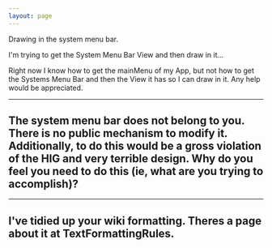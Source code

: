 ```yaml
---
layout: page
---
```



Drawing in the system menu bar.


I'm trying to get the System Menu Bar View and then draw in it... 

Right now I know how to get the mainMenu of my App, but not how to get the Systems Menu Bar and then the View it has so I can draw in it.  Any help would be appreciated.

----
The system menu bar does not belong to you. There is no public mechanism to modify it. Additionally, to do this would be a gross violation of the HIG and very terrible design. Why do you feel you need to do this (ie, what are you trying to accomplish)?
----

----
I've tidied up your wiki formatting. Theres a page about it at TextFormattingRules.
----
